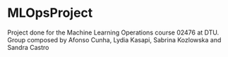 # MLOpsProject
Project done for the Machine Learning Operations course 02476 at DTU. Group composed by Afonso Cunha, Lydia Kasapi, Sabrina Kozlowska and Sandra Castro
